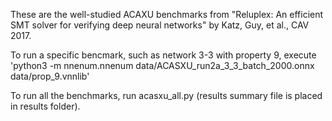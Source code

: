 These are the well-studied ACAXU benchmarks from "Reluplex: An efficient SMT solver for verifying deep neural networks" by Katz, Guy, et al., CAV 2017.

To run a specific bencmark, such as network 3-3 with property 9, execute 'python3 -m nnenum.nnenum data/ACASXU_run2a_3_3_batch_2000.onnx data/prop_9.vnnlib'

To run all the benchmarks, run acasxu_all.py (results summary file is placed in results folder).
